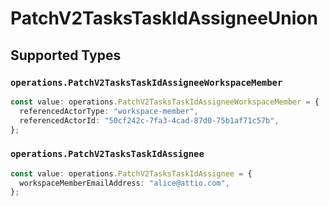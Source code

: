 # PatchV2TasksTaskIdAssigneeUnion


## Supported Types

### `operations.PatchV2TasksTaskIdAssigneeWorkspaceMember`

```typescript
const value: operations.PatchV2TasksTaskIdAssigneeWorkspaceMember = {
  referencedActorType: "workspace-member",
  referencedActorId: "50cf242c-7fa3-4cad-87d0-75b1af71c57b",
};
```

### `operations.PatchV2TasksTaskIdAssignee`

```typescript
const value: operations.PatchV2TasksTaskIdAssignee = {
  workspaceMemberEmailAddress: "alice@attio.com",
};
```

